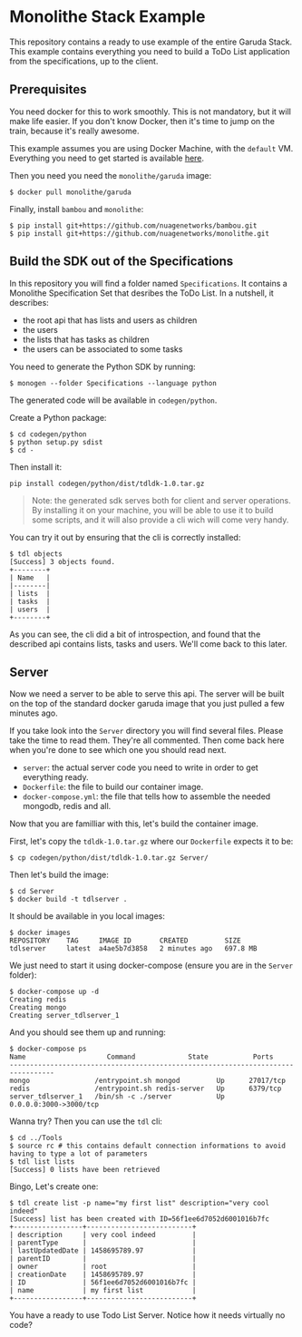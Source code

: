 # Monolithe Stack Example

This repository contains a ready to use example of the entire Garuda Stack. This example contains everything you need to build a ToDo List application from the specifications, up to the client.

## Prerequisites

You need docker for this to work smoothly. This is not mandatory, but it will make life easier. If you don't know Docker, then it's time to jump on the train, because it's really awesome.

This example assumes you are using Docker Machine, with the `default` VM. Everything you need to get started is available [here](https://docs.docker.com/engine/installation/).

Then you need you need the `monolithe/garuda` image:

    $ docker pull monolithe/garuda

Finally, install `bambou` and `monolithe`:

    $ pip install git+https://github.com/nuagenetworks/bambou.git
    $ pip install git+https://github.com/nuagenetworks/monolithe.git


## Build the SDK out of the Specifications

In this repository you will find a folder named `Specifications`. It contains a Monolithe Specification Set that desribes the ToDo List. In a nutshell, it describes:

 - the root api that has lists and users as children
 - the users
 - the lists that has tasks as children
 - the users can be associated to some tasks

You need to generate the Python SDK by running:

    $ monogen --folder Specifications --language python

The generated code will be available in `codegen/python`.

Create a Python package:

    $ cd codegen/python
    $ python setup.py sdist
    $ cd -

Then install it:

    pip install codegen/python/dist/tdldk-1.0.tar.gz

> Note: the generated sdk serves both for client and server operations. By installing it on your machine, you will be able to use it to build some scripts, and it will also provide a cli wich will come very handy.

You can try it out by ensuring that the cli is correctly installed:

    $ tdl objects
    [Success] 3 objects found.
    +--------+
    | Name   |
    |--------|
    | lists  |
    | tasks  |
    | users  |
    +--------+

As you can see, the cli did a bit of introspection, and found that the described api contains lists, tasks and users. We'll come back to this later.


## Server

Now we need a server to be able to serve this api. The server will be built on the top of the standard docker garuda image that you just pulled a few minutes ago.

If you take look into the `Server` directory you will find several files. Please take the time to read them. They're all commented. Then come back here when you're done to see which one you should read next.

 - `server`: the actual server code you need to write in order to get everything ready.
 - `Dockerfile`: the file to build our container image.
 - `docker-compose.yml`: the file that tells how to assemble the needed mongodb, redis and all.

Now that you are familliar with this, let's build the container image.

First, let's copy the `tdldk-1.0.tar.gz` where our `Dockerfile` expects it to be:

    $ cp codegen/python/dist/tdldk-1.0.tar.gz Server/

Then let's build the image:

    $ cd Server
    $ docker build -t tdlserver .

It should be available in you local images:

    $ docker images
    REPOSITORY    TAG     IMAGE ID       CREATED         SIZE
    tdlserver     latest  a4ae5b7d3858   2 minutes ago   697.8 MB


We just need to start it using docker-compose (ensure you are in the `Server` folder):

    $ docker-compose up -d
    Creating redis
    Creating mongo
    Creating server_tdlserver_1

And you should see them up and running:

    $ docker-compose ps
    Name                    Command             State           Ports
    ---------------------------------------------------------------------------------
    mongo                /entrypoint.sh mongod         Up      27017/tcp
    redis                /entrypoint.sh redis-server   Up      6379/tcp
    server_tdlserver_1   /bin/sh -c ./server           Up      0.0.0.0:3000->3000/tcp


 Wanna try? Then you can use the `tdl` cli:

    $ cd ../Tools
    $ source rc # this contains default connection informations to avoid having to type a lot of parameters
    $ tdl list lists
    [Success] 0 lists have been retrieved

Bingo, Let's create one:

    $ tdl create list -p name="my first list" description="very cool indeed"
    [Success] list has been created with ID=56f1ee6d7052d6001016b7fc
    +-----------------+--------------------------+
    | description     | very cool indeed         |
    | parentType      |                          |
    | lastUpdatedDate | 1458695789.97            |
    | parentID        |                          |
    | owner           | root                     |
    | creationDate    | 1458695789.97            |
    | ID              | 56f1ee6d7052d6001016b7fc |
    | name            | my first list            |
    +-----------------+--------------------------+

You have a ready to use Todo List Server. Notice how it needs virtually no code?
